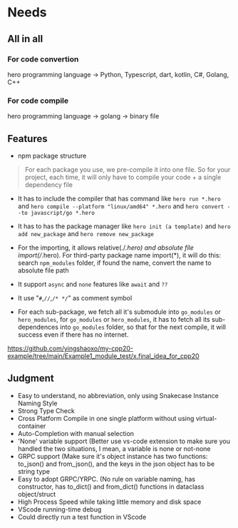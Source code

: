 # Needs

## All in all
### For code convertion
hero programming language -> Python, Typescript, dart, kotlin, C#, Golang, C++ 

### For code compile
hero programming language -> golang -> binary file


## Features

* npm package structure

> For each package you use, we pre-compile it into one file. So for your project, each time, it will only have to compile your code + a single dependency file

* It has to  include the compiler that has command like `hero run *.hero` and `hero compile --platform "linux/amd64" *.hero` and `hero convert --to javascript/go *.hero`

* It has to has the package manager like `hero init (a template)` and `hero add new_package` and `hero remove new_package`

* For the importing, it allows relative(./*.hero) and absolute file import(/*.hero). For third-party package name import(*), it will do this: search `npm_modules` folder, if found the name, convert the name to absolute file path

* It support `async` and `none` features like `await` and `??`

* It use "`#`,`//`,`/* */`" as comment symbol

* For each sub-package, we fetch all it's submodule into `go_modules` or `hero_modules`, for `go_modules` or `hero_modules`, it has to fetch all its sub-dependences into `go_modules` folder, so that for the next compile, it will success even if there has no internet.

https://github.com/yingshaoxo/my-cpp20-example/tree/main/Example1_module_test/x.final_idea_for_cpp20


## Judgment

* Easy to understand, no abbreviation, only using Snakecase Instance Naming Style
* Strong Type Check
* Cross Platform Compile in one single platform without using virtual-container
* Auto-Completion with manual selection
* 'None' variable support (Better use vs-code extension to make sure you handled the two situations, I mean, a variable is none or not-none
* GRPC support (Make sure it's object instance has two functions: to_json() and from_json(), and the keys in the json object has to be string type
* Easy to adopt GRPC/YRPC. (No rule on variable naming, has constructor, has to_dict() and from_dict() functions in dataclass object/struct
* High Process Speed while taking little memory and disk space
* VScode running-time debug
* Could directly run a test function in VScode